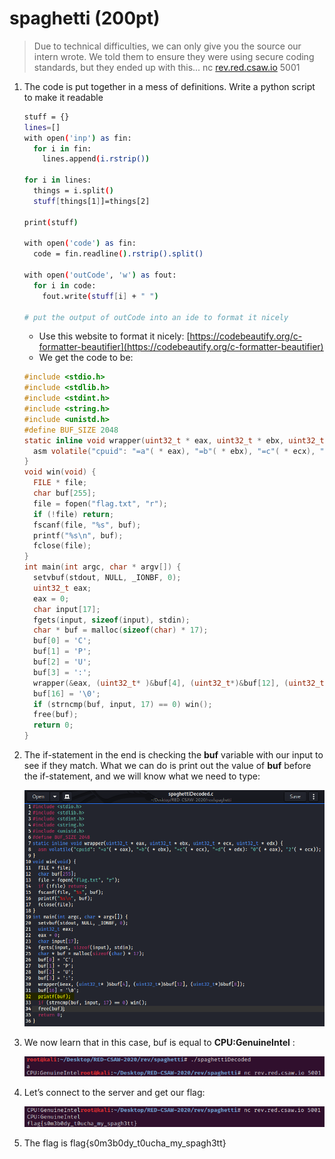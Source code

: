 # spaghetti (200pt)

> Due to technical difficulties, we can only give you the source our intern wrote. We told them to ensure they were using secure coding standards, but they ended up with this... nc [rev.red.csaw.io](http://rev.red.csaw.io/) 5001

1. The code is put together in a mess of definitions. Write a python script to make it readable

    ```bash
    stuff = {}
    lines=[]
    with open('inp') as fin:
      for i in fin:
        lines.append(i.rstrip())

    for i in lines:
      things = i.split()
      stuff[things[1]]=things[2]

    print(stuff)

    with open('code') as fin:
      code = fin.readline().rstrip().split()

    with open('outCode', 'w') as fout:
      for i in code:
        fout.write(stuff[i] + " ")

    # put the output of outCode into an ide to format it nicely
    ```

    - Use this website to format it nicely: [https://codebeautify.org/c-formatter-beautifier](https://codebeautify.org/c-formatter-beautifier)
    - We get the code to be:

    ```c
    #include <stdio.h> 
    #include <stdlib.h> 
    #include <stdint.h> 
    #include <string.h> 
    #include <unistd.h> 
    #define BUF_SIZE 2048
    static inline void wrapper(uint32_t * eax, uint32_t * ebx, uint32_t * ecx, uint32_t * edx) {
      asm volatile("cpuid": "=a"( * eax), "=b"( * ebx), "=c"( * ecx), "=d"( * edx): "0"( * eax), "2"( * ecx));
    }
    void win(void) {
      FILE * file;
      char buf[255];
      file = fopen("flag.txt", "r");
      if (!file) return;
      fscanf(file, "%s", buf);
      printf("%s\n", buf);
      fclose(file);
    }
    int main(int argc, char * argv[]) {
      setvbuf(stdout, NULL, _IONBF, 0);
      uint32_t eax;
      eax = 0;
      char input[17];
      fgets(input, sizeof(input), stdin);
      char * buf = malloc(sizeof(char) * 17);
      buf[0] = 'C';
      buf[1] = 'P';
      buf[2] = 'U';
      buf[3] = ':';
      wrapper(&eax, (uint32_t* )&buf[4], (uint32_t*)&buf[12], (uint32_t*)&buf[8]);
      buf[16] = '\0';
      if (strncmp(buf, input, 17) == 0) win();
      free(buf);
      return 0;
    }
    ```

2. The if-statement in the end is checking the **buf** variable with our input to see if they match. What we can do is print out the value of **buf** before the if-statement, and we will know what we need to type:

    ![spaghetti%20(200pt)%2054e0b7c71f3245ee800053955ae3b2d0/Untitled_3.png](spaghetti%20(200pt)%2054e0b7c71f3245ee800053955ae3b2d0/Untitled_3.png)

3. We now learn that in this case, buf is equal to **CPU:GenuineIntel** :

    ![spaghetti%20(200pt)%2054e0b7c71f3245ee800053955ae3b2d0/Untitled_4.png](spaghetti%20(200pt)%2054e0b7c71f3245ee800053955ae3b2d0/Untitled_4.png)

4. Let’s connect to the server and get our flag:

    ![spaghetti%20(200pt)%2054e0b7c71f3245ee800053955ae3b2d0/Untitled_5.png](spaghetti%20(200pt)%2054e0b7c71f3245ee800053955ae3b2d0/Untitled_5.png)

5. The flag is flag{s0m3b0dy_t0ucha_my_spagh3tt}